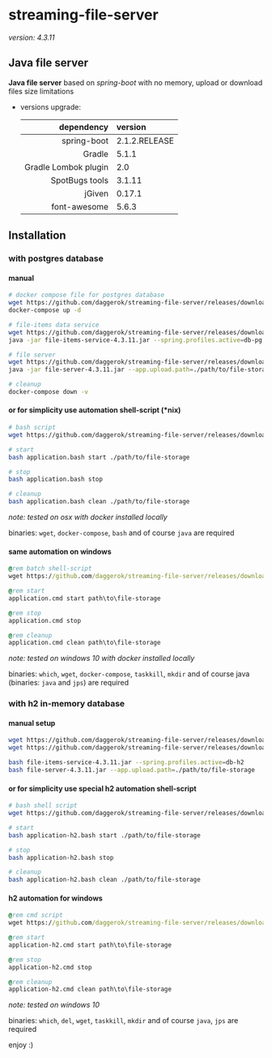 # streaming-file-server
_version: 4.3.11_

## Java file server 

**Java file server** based on *spring-boot* with no memory, upload or download files size limitations

- versions upgrade:

  |               dependency | version       |
  |-------------------------:|:--------------|
  |              spring-boot | 2.1.2.RELEASE |
  |                   Gradle | 5.1.1         |
  |     Gradle Lombok plugin | 2.0           |
  |           SpotBugs tools | 3.1.11        |
  |                   jGiven | 0.17.1        |
  |             font-awesome | 5.6.3         |

## Installation

### with postgres database

#### manual

```bash
# docker compose file for postgres database
wget https://github.com/daggerok/streaming-file-server/releases/download/4.3.11/docker-compose.yml
docker-compose up -d

# file-items data service
wget https://github.com/daggerok/streaming-file-server/releases/download/4.3.11/file-items-service-4.3.11.jar
java -jar file-items-service-4.3.11.jar --spring.profiles.active=db-pg

# file server
wget https://github.com/daggerok/streaming-file-server/releases/download/4.3.11/file-server-4.3.11.jar
java -jar file-server-4.3.11.jar --app.upload.path=./path/to/file-storage

# cleanup
docker-compose down -v
```

#### or for simplicity use automation shell-script (*nix)

```bash
# bash script
wget https://github.com/daggerok/streaming-file-server/releases/download/4.3.11/application.bash

# start
bash application.bash start ./path/to/file-storage

# stop
bash application.bash stop

# cleanup
bash application.bash clean ./path/to/file-storage
```

*note: tested on osx with docker installed locally*

binaries: `wget`, `docker-compose`, `bash` and of course `java` are required

#### same automation on windows

```cmd
@rem batch shell-script
wget https://github.com/daggerok/streaming-file-server/releases/download/4.3.11/application.cmd

@rem start
application.cmd start path\to\file-storage

@rem stop
application.cmd stop

@rem cleanup
application.cmd clean path\to\file-storage
```

*note: tested on windows 10 with docker installed locally*

binaries: `which`, `wget`, `docker-compose`, `taskkill`, `mkdir` and of course java (binaries: `java` and `jps`) are required

### with h2 in-memory database

#### manual setup

```bash
wget https://github.com/daggerok/streaming-file-server/releases/download/4.3.11/file-items-service-4.3.11.jar
wget https://github.com/daggerok/streaming-file-server/releases/download/4.3.11/file-server-4.3.11.jar

bash file-items-service-4.3.11.jar --spring.profiles.active=db-h2
bash file-server-4.3.11.jar --app.upload.path=./path/to/file-storage
```

#### or for simplicity use special h2 automation shell-script

```bash
# bash shell script
wget https://github.com/daggerok/streaming-file-server/releases/download/4.3.11/application-h2.bash

# start
bash application-h2.bash start ./path/to/file-storage

# stop
bash application-h2.bash stop

# cleanup
bash application-h2.bash clean ./path/to/file-storage
```

#### h2 automation for windows

```cmd
@rem cmd script
wget https://github.com/daggerok/streaming-file-server/releases/download/4.3.11/application-h2.cmd

@rem start
application-h2.cmd start path\to\file-storage

@rem stop
application-h2.cmd stop

@rem cleanup
application-h2.cmd clean path\to\file-storage
```

*note: tested on windows 10*

binaries: `which`, `del`, `wget`, `taskkill`, `mkdir` and of course `java`, `jps` are required

enjoy :)

